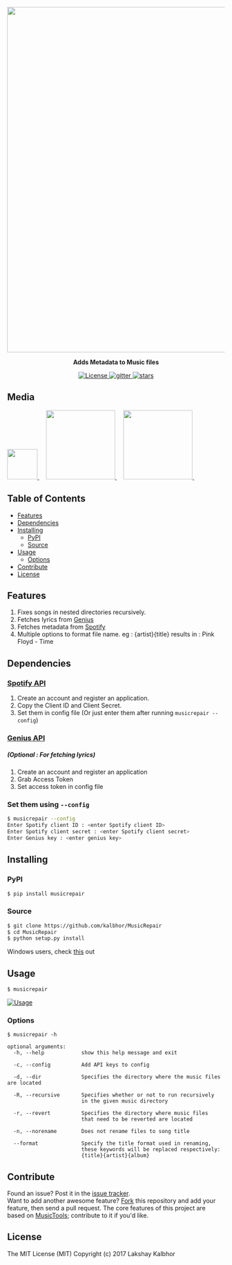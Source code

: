 
<p align="center">
    <img src="https://s28.postimg.org/wibuzmq8d/Music_Repair_GIF.gif" width="800">    
</p>
<p align="center">
  <b>Adds Metadata to Music files</b>
</p>

<p align="center">
    <a href="https://github.com/kalbhor/musicrepair/LICENSE">
		<img alt="License"  src="https://img.shields.io/github/license/mashape/apistatus.svg?style=flat-square"/>
	</a>    
	<a href="https://gitter.im/MusicRepair/Lobby">
		<img alt="gitter" src="https://img.shields.io/gitter/room/nwjs/nw.js.svg?style=flat-square "/>
	</a>        
	<a href="https://github.com/kalbhor/musicrepair">
		<img alt="stars" src="https://img.shields.io/github/stars/kalbhor/musicrepair.svg?style=social&label=Star"/>
	</a>            
</p>


## Media
<p align="left">
    <a href="https://mavielinux.com/2016/12/11/musicrepair-pour-corriger-les-titresajouter-les-metadonnees-et-les-pochettes-de-vos-musiques/">
		<img width="70px" src="http://i.imgur.com/TklsaII.png"/>
	</a>
	&nbsp;&nbsp;&nbsp;
    <a href="http://blog.desdelinux.net/reparar-archivos-de-musica/">
		<img width="160px" src="http://i.imgur.com/eV1WxYZ.png"/>
	</a>
	&nbsp;&nbsp;&nbsp;
    <a href="https://www.reddit.com/r/learnpython/comments/5gzvcb/i_made_a_script_that_would_fix_your_music_files/">
		<img width="160px" src="http://i.imgur.com/Jk8PgIb.png"/>
	</a>
	&nbsp;&nbsp;&nbsp;
</p>

## Table of Contents

- [Features](#features)
- [Dependencies](#dependencies)
- [Installing](#installing)
  - [PyPI](#pypi)
  - [Source](#source)
- [Usage](#usage)
  - [Options](#options)
- [Contribute](#contribute)
- [License](#license)

## Features

1. Fixes songs in nested directories recursively.
2. Fetches lyrics from [Genius](https://www.genius.com)
3. Fetches metadata from [Spotify](https://www.spotify.com)
4. Multiple options to format file name. eg : {artist}{title} results in : Pink Floyd - Time

## Dependencies  

### [Spotify API](https://developer.spotify.com/my-applications)

1. Create an account and register an application.
2. Copy the Client ID and Client Secret.
3. Set them in config file (Or just enter them after running ```musicrepair --config```)

### [Genius API](https://genius.com/api-clients) 
##### (Optional : For fetching lyrics)

1. Create an account and register an application 
2. Grab Access Token
3. Set access token in config file

### Set them using ```--config```
```sh 
$ musicrepair --config                                               
Enter Spotify client ID : <enter Spotify client ID>  
Enter Spotify client secret : <enter Spotify client secret>       
Enter Genius key : <enter genius key>                                 
```

## Installing

### PyPI
```sh
$ pip install musicrepair
```

### Source
```sh
$ git clone https://github.com/kalbhor/MusicRepair
$ cd MusicRepair
$ python setup.py install
```

Windows users, check [this](https://github.com/kalbhor/MusicRepair/issues/9) out

## Usage

```sh
$ musicrepair
```

[![Usage](https://s18.postimg.org/53imrt015/Screen_Shot_2016_12_11_at_1_42_02_AM.png)](https://www.youtube.com/watch?v=UqsmRIIeTpg "MusicRepair - Usage")

### Options
```
$ musicrepair -h

optional arguments:
  -h, --help            show this help message and exit
  
  -c, --config          Add API keys to config

  -d, --dir             Specifies the directory where the music files are located

  -R, --recursive       Specifies whether or not to run recursively
                        in the given music directory

  -r, --revert          Specifies the directory where music files
                        that need to be reverted are located

  -n, --norename        Does not rename files to song title

  --format              Specify the title format used in renaming,
                        these keywords will be replaced respectively:
                        {title}{artist}{album}
```

## Contribute

Found an issue? Post it in the [issue tracker](https://github.com/kalbhor/MusicRepair/issues). <br> 
Want to add another awesome feature? [Fork](https://github.com/kalbhor/MusicRepair/fork) this repository and add your feature, then send a pull request.
The core features of this project are based on [MusicTools](https://github.com/kalbhor/MusicTools); contribute to it if you'd like.

## License
The MIT License (MIT)
Copyright (c) 2017 Lakshay Kalbhor

